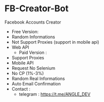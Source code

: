 # FB-Creator-Bot
Facebook Accounts Creator
   - Free Version:
 - Random Informations
 - Not Support Proxies (support in mobile api)
 - Web API
   - Paid Version :
 - Support Proxies
 - Mobile API
 - Request No Selenium
 - No CP (1%-3%)
 - Random Real Informations
 - Auto Email Confirmation
- Contact :
  - telegram : https://t.me/ANGLE_DEV 

